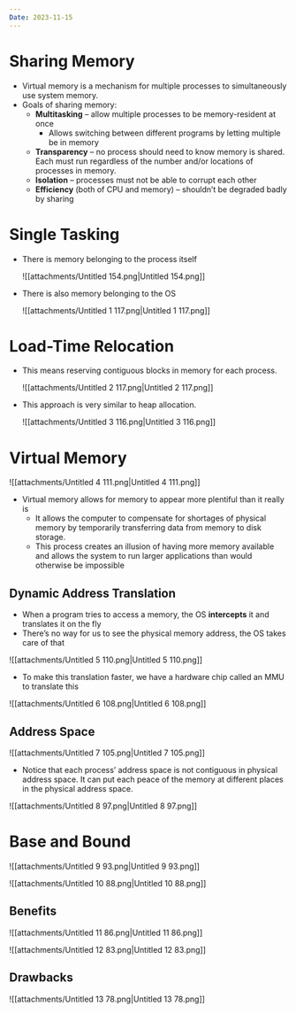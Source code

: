 ```yaml
---
Date: 2023-11-15
---
```

# Sharing Memory

- Virtual memory is a mechanism for multiple processes to simultaneously use system memory.
- Goals of sharing memory:
	- **Multitasking** – allow multiple processes to be memory-resident at once
		- Allows switching between different programs by letting multiple be in memory
	- **Transparency** – no process should need to know memory is shared. Each must run regardless of the number and/or locations of processes in memory.
	- **Isolation** – processes must not be able to corrupt each other
	- **Efficiency** (both of CPU and memory) – shouldn’t be degraded badly by sharing

# Single Tasking

- There is memory belonging to the process itself

	![[attachments/Untitled 154.png|Untitled 154.png]]

- There is also memory belonging to the OS

	![[attachments/Untitled 1 117.png|Untitled 1 117.png]]

# Load-Time Relocation

- This means reserving contiguous blocks in memory for each process.

	![[attachments/Untitled 2 117.png|Untitled 2 117.png]]

- This approach is very similar to heap allocation.

	![[attachments/Untitled 3 116.png|Untitled 3 116.png]]

# Virtual Memory

![[attachments/Untitled 4 111.png|Untitled 4 111.png]]

- Virtual memory allows for memory to appear more plentiful than it really is
	- It allows the computer to compensate for shortages of physical memory by temporarily transferring data from memory to disk storage.
	- This process creates an illusion of having more memory available and allows the system to run larger applications than would otherwise be impossible

## Dynamic Address Translation

- When a program tries to access a memory, the OS **intercepts** it and translates it on the fly
- There’s no way for us to see the physical memory address, the OS takes care of that

![[attachments/Untitled 5 110.png|Untitled 5 110.png]]

- To make this translation faster, we have a hardware chip called an MMU to translate this

![[attachments/Untitled 6 108.png|Untitled 6 108.png]]

## Address Space

![[attachments/Untitled 7 105.png|Untitled 7 105.png]]

- Notice that each process’ address space is not contiguous in physical address space. It can put each peace of the memory at different places in the physical address space.

![[attachments/Untitled 8 97.png|Untitled 8 97.png]]

# Base and Bound

![[attachments/Untitled 9 93.png|Untitled 9 93.png]]

![[attachments/Untitled 10 88.png|Untitled 10 88.png]]

## Benefits

![[attachments/Untitled 11 86.png|Untitled 11 86.png]]

![[attachments/Untitled 12 83.png|Untitled 12 83.png]]

## Drawbacks

![[attachments/Untitled 13 78.png|Untitled 13 78.png]]
